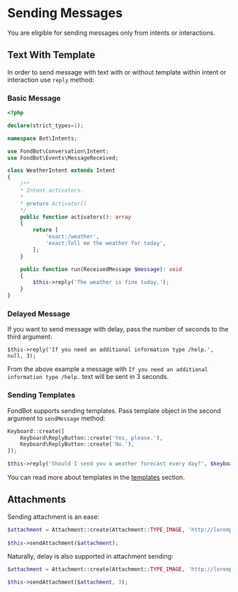 # Sending Messages
You are eligible for sending messages only from intents or interactions.

## Text With Template
In order to send message with text with or without template within intent or interaction use `reply` method:

### Basic Message

```php
<?php

declare(strict_types=1);

namespace Bot\Intents;

use FondBot\Conversation\Intent;
use FondBot\Events\MessageReceived;

class WeatherIntent extends Intent
{
    /**
    * Intent activators.
    *
    * @return Activator[]
    */
    public function activators(): array
    {
        return [
            'exact:/weather',
            'exact:Tell me the weather for today',
        ];
    }

    public function run(ReceivedMessage $message): void
    {
        $this->reply('The weather is fine today.');
    }
}
```

### Delayed Message
If you want to send message with delay, pass the number of seconds to the third argument:

    $this->reply('If you need an additional information type /help.', null, 3);

From the above example a message with `If you need an additional information type /help.` text will be sent in 3 seconds.

### Sending Templates
FondBot supports sending templates. Pass template object in the second argument to `sendMessage` method:

```php
Keyboard::create([
	Keyboard\ReplyButton::create('Yes, please.'),
	Keyboard\ReplyButton::create('No.'),
]);
```

```php
$this->reply('Should I send you a weather forecast every day?', $keyboard);
```

You can read more about templates in the [templates](/templates) section.

## Attachments
Sending attachment is an ease:

```php
$attachment = Attachment::create(Attachment::TYPE_IMAGE, 'http://lorempixel.com/400/200/');
        
$this->sendAttachment($attachment);
```    

Naturally, delay is also supported in attachment sending:

```php
$attachment = Attachment::create(Attachment::TYPE_IMAGE, 'http://lorempixel.com/400/200/');

$this->sendAttachment($attachment, 3);
```

